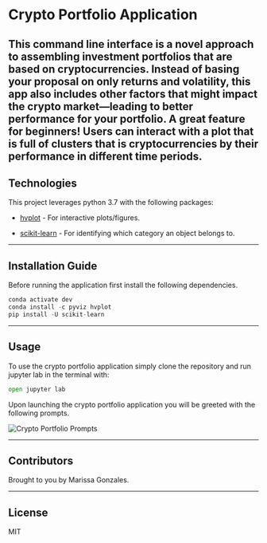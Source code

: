 # Crypto Portfolio Application

This command line interface is a novel approach to assembling investment portfolios that are based on cryptocurrencies. Instead of basing your proposal on only returns and volatility, this app also includes other factors that might impact the crypto market—leading to better performance for your portfolio. A great feature for beginners! Users can interact with a plot that is full of clusters that is cryptocurrencies by their performance in different time periods. 
---

## Technologies

This project leverages python 3.7 with the following packages:

* [hvplot](https://hvplot.holoviz.org) - For interactive plots/figures.

* [scikit-learn](https://scikit-learn.org/stable/) - For identifying which category an object belongs to.
---

## Installation Guide

Before running the application first install the following dependencies.

```python
conda activate dev
conda install -c pyviz hvplot
pip install -U scikit-learn
```

---

## Usage

To use the crypto portfolio application simply clone the repository and run jupyter lab in the terminal
with:
```python
open jupyter lab
```

Upon launching the crypto portfolio application you will be greeted with the following prompts.

![Crypto Portfolio Prompts](Images/crypto_portfolio.png)


---

## Contributors

Brought to you by Marissa Gonzales.

---

## License

MIT


